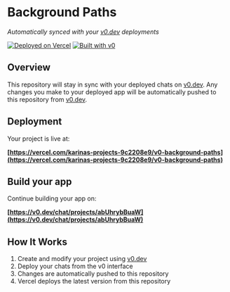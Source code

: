 # Background Paths

*Automatically synced with your [v0.dev](https://v0.dev) deployments*

[![Deployed on Vercel](https://img.shields.io/badge/Deployed%20on-Vercel-black?style=for-the-badge&logo=vercel)](https://vercel.com/karinas-projects-9c2208e9/v0-background-paths)
[![Built with v0](https://img.shields.io/badge/Built%20with-v0.dev-black?style=for-the-badge)](https://v0.dev/chat/projects/abUhrybBuaW)

## Overview

This repository will stay in sync with your deployed chats on [v0.dev](https://v0.dev).
Any changes you make to your deployed app will be automatically pushed to this repository from [v0.dev](https://v0.dev).

## Deployment

Your project is live at:

**[https://vercel.com/karinas-projects-9c2208e9/v0-background-paths](https://vercel.com/karinas-projects-9c2208e9/v0-background-paths)**

## Build your app

Continue building your app on:

**[https://v0.dev/chat/projects/abUhrybBuaW](https://v0.dev/chat/projects/abUhrybBuaW)**

## How It Works

1. Create and modify your project using [v0.dev](https://v0.dev)
2. Deploy your chats from the v0 interface
3. Changes are automatically pushed to this repository
4. Vercel deploys the latest version from this repository

